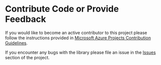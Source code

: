 # Contribute Code or Provide Feedback

If you would like to become an active contributor to this project please follow the instructions provided in [Microsoft Azure Projects Contribution Guidelines](http://azure.github.io/guidelines/).

If you encounter any bugs with the library please file an issue in the [Issues](https://github.com/Azure/azure-xplat-cli/issues) section of the project.